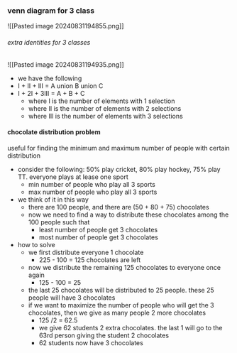### venn diagram for 3 class
![[Pasted image 20240831194855.png]]

###### extra identities for 3 classes
![[Pasted image 20240831194935.png]]
- we have the following
- I + II + III = A union B union C
- I + 2I + 3III = A + B + C
	- where I is the number of elements with 1 selection
	- where II is the number of elements with 2 selections
	- where III is the number of elements with 3 selections

#### chocolate distribution problem
useful for finding the minimum and maximum number of people with certain distribution
- consider the following: 50% play cricket, 80% play hockey, 75% play TT. everyone plays at lease one sport
	- min number of people who play all 3 sports
	- max number of people who play all 3 sports
- we think of it in this way
	- there are 100 people, and there are (50 + 80 + 75) chocolates
	- now we need to find a way to distribute these chocolates among the 100 people such that 
		- least number of people get 3 chocolates
		- most number of people get 3 chocolates
- how to solve
	- we first distribute everyone 1 chocolate
		- 225 - 100 = 125 chocolates are left
	- now we distribute the remaining 125 chocolates to everyone once again
		- 125 - 100 = 25
	- the last 25 chocolates will be distributed to 25 people. these 25 people will have 3 chocolates
	- if we want to maximize the number of people who will get the 3 chocolates, then we give as many people 2 more chocolates
		- 125 /2 = 62.5
		- we give 62 students 2 extra chocolates. the last 1 will go to the 63rd person giving the student 2 chocolates
		- 62 students now have 3 chocolates